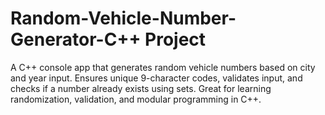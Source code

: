 # Random-Vehicle-Number-Generator-C++ Project
A C++ console app that generates random vehicle numbers based on city and year input. Ensures unique 9-character codes, validates input, and checks if a number already exists using sets. Great for learning randomization, validation, and modular programming in C++.
